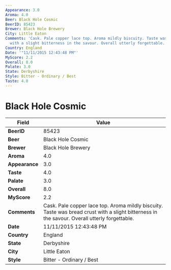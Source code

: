 ```yaml
---
Appearance: 3.0
Aroma: 4.0
Beer: Black Hole Cosmic
BeerID: 85423
Brewer: Black Hole Brewery
City: Little Eaton
Comments: 'Cask. Pale copper lace top. Aroma mildly biscuity. Taste was bread crust
  with a slight bitterness in the savour. Overall utterly forgettable. '
Country: England
Date: '"11/11/2015 12:43:48 PM"'
MyScore: 2.2
Overall: 8.0
Palate: 3.0
State: Derbyshire
Style: Bitter - Ordinary / Best
Taste: 4.0
---
```


# Black Hole Cosmic

| Field         | Value |
|---------------|-------|
| **BeerID** | 85423 |
| **Beer** | Black Hole Cosmic |
| **Brewer** | Black Hole Brewery |
| **Aroma** | 4.0 |
| **Appearance** | 3.0 |
| **Taste** | 4.0 |
| **Palate** | 3.0 |
| **Overall** | 8.0 |
| **MyScore** | 2.2 |
| **Comments** | Cask. Pale copper lace top. Aroma mildly biscuity. Taste was bread crust with a slight bitterness in the savour. Overall utterly forgettable.  |
| **Date** | 11/11/2015 12:43:48 PM |
| **Country** | England |
| **State** | Derbyshire |
| **City** | Little Eaton |
| **Style** | Bitter - Ordinary / Best |
